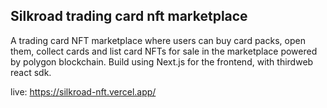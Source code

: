## Silkroad trading card nft marketplace

A trading card NFT marketplace where users can buy card packs, open them, collect cards and list card NFTs for sale in the marketplace powered by polygon blockchain.
Build using Next.js for the frontend, with thirdweb react sdk.


live: https://silkroad-nft.vercel.app/


